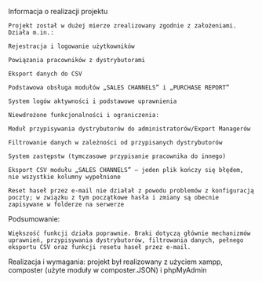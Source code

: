 Informacja o realizacji projektu

    Projekt został w dużej mierze zrealizowany zgodnie z założeniami. Działa m.in.:

    Rejestracja i logowanie użytkowników

    Powiązania pracowników z dystrybutorami

    Eksport danych do CSV

    Podstawowa obsługa modułów „SALES CHANNELS” i „PURCHASE REPORT”

    System logów aktywności i podstawowe uprawnienia

    Niewdrożone funkcjonalności i ograniczenia:

    Moduł przypisywania dystrybutorów do administratorów/Export Managerów

    Filtrowanie danych w zależności od przypisanych dystrybutorów

    System zastępstw (tymczasowe przypisanie pracownika do innego)

    Eksport CSV modułu „SALES CHANNELS” – jeden plik kończy się błędem, nie wszystkie kolumny wypełnione

    Reset haseł przez e-mail nie działał z powodu problemów z konfiguracją poczty; w związku z tym początkowe hasła i zmiany są obecnie zapisywane w folderze na serwerze

Podsumowanie:

    Większość funkcji działa poprawnie. Braki dotyczą głównie mechanizmów uprawnień, przypisywania dystrybutorów, filtrowania danych, pełnego eksportu CSV oraz funkcji resetu haseł przez e-mail.




Realizacja i wymagania:
    projekt był realizowany z użyciem xampp, composter (użyte moduły w composter.JSON) i phpMyAdmin
